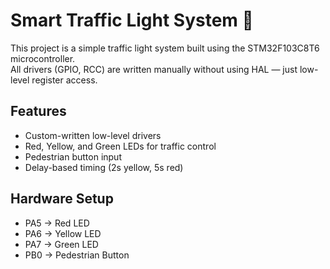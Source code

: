 # Smart Traffic Light System 🚦

This project is a simple traffic light system built using the STM32F103C8T6 microcontroller.  
All drivers (GPIO, RCC) are written manually without using HAL — just low-level register access.

## Features
- Custom-written low-level drivers  
- Red, Yellow, and Green LEDs for traffic control  
- Pedestrian button input  
- Delay-based timing (2s yellow, 5s red)

## Hardware Setup
- PA5 → Red LED  
- PA6 → Yellow LED  
- PA7 → Green LED  
- PB0 → Pedestrian Button  
